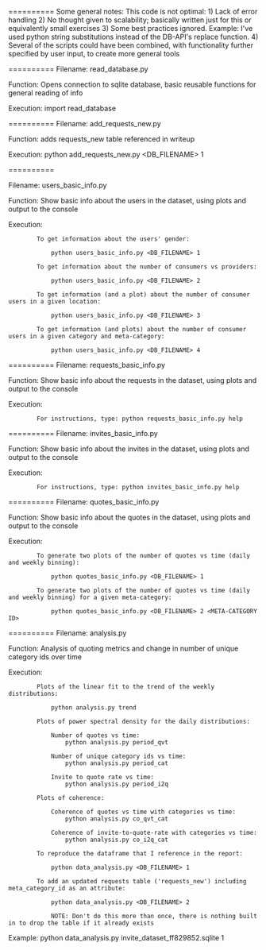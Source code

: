 ==========
Some general notes: This code is not optimal:
    1) Lack of error handling
    2) No thought given to scalability; basically written just for this or equivalently small exercises
    3) Some best practices ignored. Example: I've used python string substitutions instead of the DB-API's replace function.
    4) Several of the scripts could have been combined, with functionality further specified by user input, to create more general tools
    
==========
Filename:   read_database.py

Function:   Opens connection to sqlite database, basic reusable functions for general reading of info

Execution:  import read_database

==========
Filename:   add_requests_new.py

Function:   adds requests_new table referenced in writeup

Execution:  python add_requests_new.py <DB_FILENAME> 1

==========

Filename:   users_basic_info.py

Function:   Show basic info about the users in the dataset, using plots and output to the console

Execution:

            To get information about the users' gender:
            
                python users_basic_info.py <DB_FILENAME> 1
            
            To get information about the number of consumers vs providers:
            
                python users_basic_info.py <DB_FILENAME> 2
                
            To get information (and a plot) about the number of consumer users in a given location:
            
                python users_basic_info.py <DB_FILENAME> 3
                
            To get information (and plots) about the number of consumer users in a given category and meta-category:
                
                python users_basic_info.py <DB_FILENAME> 4

==========
Filename:   requests_basic_info.py

Function:   Show basic info about the requests in the dataset, using plots and output to the console

Execution:

            For instructions, type: python requests_basic_info.py help

==========
Filename:   invites_basic_info.py

Function:   Show basic info about the invites in the dataset, using plots and output to the console

Execution:

            For instructions, type: python invites_basic_info.py help

==========
Filename:   quotes_basic_info.py

Function:   Show basic info about the quotes in the dataset, using plots and output to the console

Execution:

            To generate two plots of the number of quotes vs time (daily and weekly binning):
            
                python quotes_basic_info.py <DB_FILENAME> 1
                
            To generate two plots of the number of quotes vs time (daily and weekly binning) for a given meta-category:
                
                python quotes_basic_info.py <DB_FILENAME> 2 <META-CATEGORY ID>

==========
Filename:   analysis.py

Function:   Analysis of quoting metrics and change in number of unique category ids over time

Execution:  
            
            Plots of the linear fit to the trend of the weekly distributions:
                
                python analysis.py trend
                
            Plots of power spectral density for the daily distributions:
            
                Number of quotes vs time:
                    python analysis.py period_qvt
                    
                Number of unique category ids vs time:
                    python analysis.py period_cat
                    
                Invite to quote rate vs time:
                    python analysis.py period_i2q
                    
            Plots of coherence:
            
                Coherence of quotes vs time with categories vs time:
                    python analysis.py co_qvt_cat
                    
                Coherence of invite-to-quote-rate with categories vs time:
                    python analysis.py co_i2q_cat

            To reproduce the dataframe that I reference in the report:
            
                python data_analysis.py <DB_FILENAME> 1
                
            To add an updated requests table ('requests_new') including meta_category_id as an attribute:
            
                python data_analysis.py <DB_FILENAME> 2
                
                NOTE: Don't do this more than once, there is nothing built in to drop the table if it already exists
                
Example:    python data_analysis.py invite_dataset_ff829852.sqlite 1